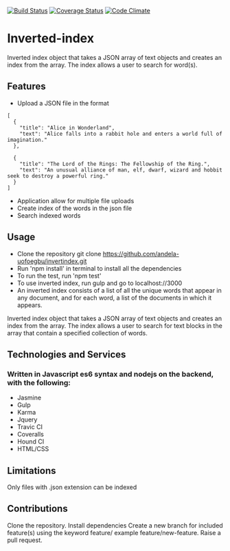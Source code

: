 
[![Build Status](https://travis-ci.org/andela-uofoegbu/invertindex.svg?branch=develop)](https://travis-ci.org/andela-uofoegbu/invertindex)
[![Coverage Status](https://coveralls.io/repos/github/andela-uofoegbu/invertindex/badge.svg?branch=develop)](https://coveralls.io/github/andela-uofoegbu/invertindex?branch=restructuring)
[![Code Climate](https://codeclimate.com/github/andela-uofoegbu/invertindex/badges/gpa.svg)](https://codeclimate.com/github/andela-uofoegbu/invertindex)

# Inverted-index
Inverted index object that takes a JSON array of text objects and creates an index from the array. The index allows a user to search for word(s).

## Features

* Upload a JSON file in the format
```
[
  {
    "title": "Alice in Wonderland",
    "text": "Alice falls into a rabbit hole and enters a world full of imagination."
  },

  {
    "title": "The Lord of the Rings: The Fellowship of the Ring.",
    "text": "An unusual alliance of man, elf, dwarf, wizard and hobbit seek to destroy a powerful ring."
  }
]
```
* Application allow for multiple file uploads
* Create index of the words in the json file
* Search indexed words

## Usage

* Clone the repository git clone https://github.com/andela-uofoegbu/invertindex.git
* Run 'npm install' in terminal to install all the dependencies
* To run the test, run 'npm test'
* To use inverted index, run gulp and go to localhost://3000
* An inverted index consists of a list of all the unique words that appear in any document, and for each word, a list of the documents in which it appears.

Inverted index object that takes a JSON array of text objects and creates an index from the array. The index allows a user to search for text blocks in the array that contain a specified collection of words.

## Technologies and Services

### Written in Javascript es6 syntax and nodejs on the backend, with the following:

* Jasmine
* Gulp
* Karma
* Jquery
* Travic CI
* Coveralls
* Hound CI
* HTML/CSS

## Limitations

Only files with .json extension can be indexed

## Contributions

Clone the repository.
Install dependencies
Create a new branch for included feature(s) using the keyword feature/ example feature/new-feature.
Raise a pull request.
